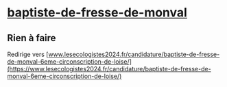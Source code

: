 # [baptiste-de-fresse-de-monval](https://nouveau-front-populaire-legislatives-2024.fr/baptiste-de-fresse-de-monval)

## Rien à faire
Redirige vers [www.lesecologistes2024.fr/candidature/baptiste-de-fresse-de-monval-6eme-circonscription-de-loise/](https://www.lesecologistes2024.fr/candidature/baptiste-de-fresse-de-monval-6eme-circonscription-de-loise/)